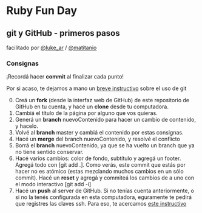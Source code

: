 # Ruby Fun Day
## git y GitHub - primeros pasos
facilitado por [@luke_ar](http://www.twitter.com/luke_ar) / [@matitanio](http://www.twitter.com/matitanio)

### Consignas
¡Recordá hacer **commit** al finalizar cada punto!

Por si acaso, te dejamos a mano un [breve instructivo](http://marklodato.github.com/visual-git-guide/index-es.html) sobre el uso de git

0. Creá un **fork** (desde la interfaz web de GitHub) de este repositorio de GitHub en tu cuenta, y hacé un **clone** desde tu computadora.
1. Cambiá el título de la página por alguno que vos quieras.
2. Generá un **branch** nuevoContenido para hacer un cambio de contenido, y hacelo.
3. Volvé al **branch** master y cambiá el contenido por estas consignas.
4. Hacé un **merge** del branch nuevoContenido, y resolvé el conflicto
5. Borrá el **branch** nuevoContenido, ya que se ha vuelto un branch que ya no tiene sentido conservar.
6. Hacé varios cambios: color de fondo, subtítulo y agregá un footer. Agregá todo con [git add .].
Como verás, este commit que estás por hacer no es atómico (estas mezclando muchos cambios en un sólo commit). Hacé un **reset** y agregá y commiteá los cambios de a uno con el modo interactivo [git add -i]
7. Hacé un **push** al server de GitHub. Si no tenías cuenta anteriormente, o si no la tenés configurada en esta computadora, eguramente te pedirá que registres las claves ssh. Para eso, te acercamos [este instructivo](https://help.github.com/articles/generating-ssh-keys)